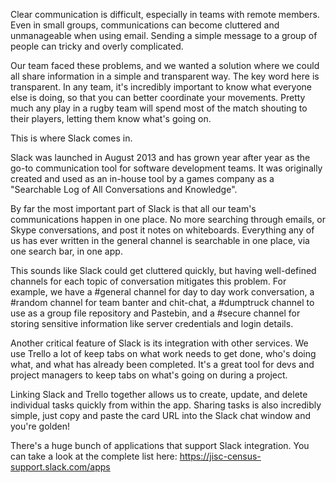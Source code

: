 Clear communication is difficult, especially in teams with remote members. Even in small groups, communications can become cluttered and unmanageable when using email. Sending a simple message to a group of people can tricky and overly complicated.

Our team faced these problems, and we wanted a solution where we could all share information in a simple and transparent way. The key word here is transparent. In any team, it's incredibly important to know what everyone else is doing, so that you can better coordinate your movements. Pretty much any play in a rugby team will spend most of the match shouting to their players, letting them know what's going on.

This is where Slack comes in.

Slack was launched in August 2013 and has grown year after year as the go-to communication tool for software development teams. It was originally created and used as an in-house tool by a games company as a "Searchable Log of All Conversations and Knowledge".

By far the most important part of Slack is that all our team's communications happen in one place. No more searching through emails, or Skype conversations, and post it notes on whiteboards. Everything any of us has ever written in the general channel is searchable in one place, via one search bar, in one app.

This sounds like Slack could get cluttered quickly, but having well-defined channels for each topic of conversation mitigates this problem. For example, we have a #general channel for day to day work conversation, a #random channel for team banter and chit-chat, a #dumptruck channel to use as a group file repository and Pastebin, and a #secure channel for storing sensitive information like server credentials and login details.

Another critical feature of Slack is its integration with other services. We use Trello a lot of keep tabs on what work needs to get done, who's doing what, and what has already been completed. It's a great tool for devs and project managers to keep tabs on what's going on during a project.

Linking Slack and Trello together allows us to create, update, and delete individual tasks quickly from within the app. Sharing tasks is also incredibly simple, just copy and paste the card URL into the Slack chat window and you're golden!

There's a huge bunch of applications that support Slack integration. You can take a look at the complete list here: https://jisc-census-support.slack.com/apps


